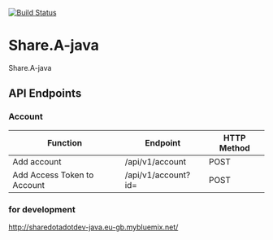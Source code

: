 [![Build Status](http://85.214.54.9:8080/buildStatus/icon?job=share.a-java-build-deploy-dev)](http://85.214.54.9:8080/job/share.a-java-build-deploy-dev/)

# Share.A-java
Share.A-java

## API Endpoints

### Account

| Function                    | Endpoint                | HTTP Method     |
| --------------------------- | ----------------------- | --------------- |
| Add account                 | /api/v1/account         | POST            |
| Add Access Token to Account | /api/v1/account?id=<id> | POST            |

### 


### for development

http://sharedotadotdev-java.eu-gb.mybluemix.net/
